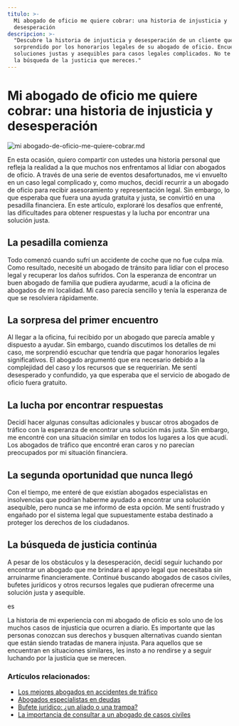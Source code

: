 ```yaml
---
titulo: >-
  Mi abogado de oficio me quiere cobrar: una historia de injusticia y
  desesperación
descripcion: >-
  "Descubre la historia de injusticia y desesperación de un cliente que fue
  sorprendido por los honorarios legales de su abogado de oficio. Encuentra
  soluciones justas y asequibles para casos legales complicados. No te rindas en
  la búsqueda de la justicia que mereces."
---
```


# Mi abogado de oficio me quiere cobrar: una historia de injusticia y desesperación

 ![mi abogado-de-oficio-me-quiere-cobrar.md](./img/mi-abogado-de-oficio-me-quiere-cobrar-1.webp)


En esta ocasión, quiero compartir con ustedes una historia personal que refleja la realidad a la que muchos nos enfrentamos al lidiar con abogados de oficio. A través de una serie de eventos desafortunados, me vi envuelto en un caso legal complicado y, como muchos, decidí recurrir a un abogado de oficio para recibir asesoramiento y representación legal. Sin embargo, lo que esperaba que fuera una ayuda gratuita y justa, se convirtió en una pesadilla financiera. En este artículo, exploraré los desafíos que enfrenté, las dificultades para obtener respuestas y la lucha por encontrar una solución justa.

## La pesadilla comienza

Todo comenzó cuando sufrí un accidente de coche que no fue culpa mía. Como resultado, necesité un abogado de tránsito para lidiar con el proceso legal y recuperar los daños sufridos. Con la esperanza de encontrar un buen abogado de familia que pudiera ayudarme, acudí a la oficina de abogados de mi localidad. Mi caso parecía sencillo y tenía la esperanza de que se resolviera rápidamente.

## La sorpresa del primer encuentro

Al llegar a la oficina, fui recibido por un abogado que parecía amable y dispuesto a ayudar. Sin embargo, cuando discutimos los detalles de mi caso, me sorprendió escuchar que tendría que pagar honorarios legales significativos. El abogado argumentó que era necesario debido a la complejidad del caso y los recursos que se requerirían. Me sentí desesperado y confundido, ya que esperaba que el servicio de abogado de oficio fuera gratuito.

## La lucha por encontrar respuestas

Decidí hacer algunas consultas adicionales y buscar otros abogados de tráfico con la esperanza de encontrar una solución más justa. Sin embargo, me encontré con una situación similar en todos los lugares a los que acudí. Los abogados de tráfico que encontré eran caros y no parecían preocupados por mi situación financiera.

## La segunda oportunidad que nunca llegó

Con el tiempo, me enteré de que existían abogados especialistas en insolvencias que podrían haberme ayudado a encontrar una solución asequible, pero nunca se me informó de esta opción. Me sentí frustrado y engañado por el sistema legal que supuestamente estaba destinado a proteger los derechos de los ciudadanos.

## La búsqueda de justicia continúa

A pesar de los obstáculos y la desesperación, decidí seguir luchando por encontrar un abogado que me brindara el apoyo legal que necesitaba sin arruinarme financieramente. Continué buscando abogados de casos civiles, bufetes jurídicos y otros recursos legales que pudieran ofrecerme una solución justa y asequible.

es

La historia de mi experiencia con mi abogado de oficio es solo uno de los muchos casos de injusticia que ocurren a diario. Es importante que las personas conozcan sus derechos y busquen alternativas cuando sientan que están siendo tratadas de manera injusta. Para aquellos que se encuentran en situaciones similares, les insto a no rendirse y a seguir luchando por la justicia que se merecen.

### Artículos relacionados:

- [Los mejores abogados en accidentes de tráfico](los-mejores-abogados-en-accidentes-de-trafico)
- [Abogados especialistas en deudas](abogados-especialistas-en-deudas)
- [Bufete jurídico: ¿un aliado o una trampa?](bufete-juridico)
- [La importancia de consultar a un abogado de casos civiles](abogados-de-casos-civiles)

